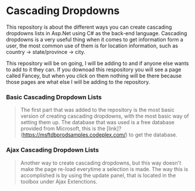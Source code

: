 # Cascading Dropdowns

This repository is about the different ways you can create cascading dropdowns lists in Asp.Net using C# as the back-end language. Cascading dropdowns is a very useful thing when it comes to get information form a user, the most common use of them is for location information, such as country -> state/province -> city. 

This repository will be on going, I will be adding to and if anyone else wants to add to it they can. If you downoad this respository you will see a page called Fancey, but when you click on them nothing will be there because those pages are what else I will be adding to the repository. 

### Basic Cascading Dropdown Lists

> The first part that was added to the repository is the most basic version of creating cascading dropdowns, with the most basic way of 
> setting them up. The database that was used is a free database provided from Microsoft, 
> this is the [link]?(https://msftdbprodsamples.codeplex.com/) to get the database.

### Ajax Cascading Dropdown Lists

> Another way to create cascading dropdowns, but this way doesn't make the page re-load everytime a selection is made. The way this is 
> accomplished is by using the update panel, that is located in the toolbox under Ajax Extenctions.

###
